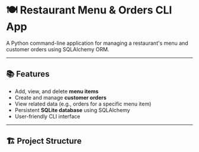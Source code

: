 # 🍽️ Restaurant Menu & Orders CLI App

A Python command-line application for managing a restaurant's menu and customer orders using SQLAlchemy ORM.

---

## 📚 Features

- Add, view, and delete **menu items**
- Create and manage **customer orders**
- View related data (e.g., orders for a specific menu item)
- Persistent **SQLite database** using SQLAlchemy
- User-friendly CLI interface

---

## 🏗️ Project Structure

